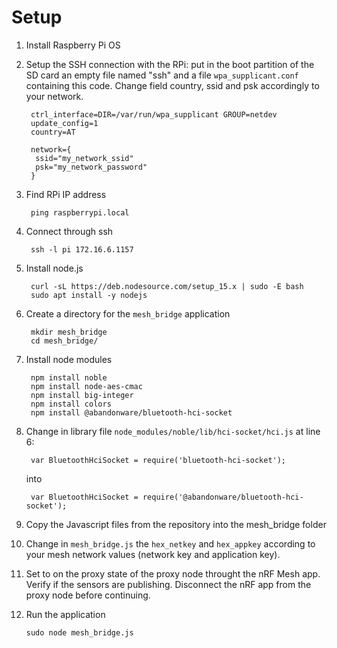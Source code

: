 # Setup

1. Install Raspberry Pi OS
2. Setup the SSH connection with the RPi: put in the boot partition of the SD card an empty file named "ssh" and a file `wpa_supplicant.conf` containing this code. Change field country, ssid and psk accordingly to your network.

        ctrl_interface=DIR=/var/run/wpa_supplicant GROUP=netdev
        update_config=1
        country=AT

        network={
         ssid="my_network_ssid"
         psk="my_network_password"
        } 
    
3. Find RPi IP address

        ping raspberrypi.local
        
4. Connect through ssh

        ssh -l pi 172.16.6.1157
        
5. Install node.js

        curl -sL https://deb.nodesource.com/setup_15.x | sudo -E bash     
        sudo apt install -y nodejs

6. Create a directory for the `mesh_bridge` application

        mkdir mesh_bridge
        cd mesh_bridge/
        
7. Install node modules

        npm install noble
        npm install node-aes-cmac
        npm install big-integer
        npm install colors
        npm install @abandonware/bluetooth-hci-socket

8. Change in library file `node_modules/noble/lib/hci-socket/hci.js` at line 6:

        var BluetoothHciSocket = require('bluetooth-hci-socket');
        
    into
    
        var BluetoothHciSocket = require('@abandonware/bluetooth-hci-socket');
        
9. Copy the Javascript files from the repository into the mesh_bridge folder
11. Change in `mesh_bridge.js` the `hex_netkey` and `hex_appkey` according to your mesh network values (network key and application key).
12. Set to on the proxy state of the proxy node throught the nRF Mesh app. Verify if the sensors are publishing. Disconnect the nRF app from the proxy node before continuing.
10. Run the application

        sudo node mesh_bridge.js
